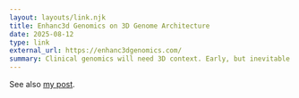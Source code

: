 ```yaml
---
layout: layouts/link.njk
title: Enhanc3d Genomics on 3D Genome Architecture
date: 2025-08-12
type: link
external_url: https://enhanc3dgenomics.com/
summary: Clinical genomics will need 3D context. Early, but inevitable.
---
```



See also [my post](/posts/costly-assumptions).